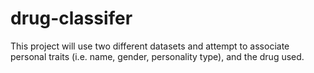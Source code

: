 # drug-classifer
This project will use two different datasets and attempt to associate personal traits (i.e. name, gender, personality type), and the drug used.
